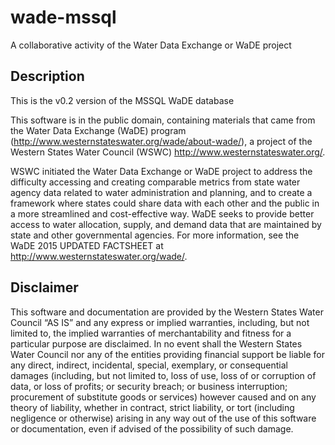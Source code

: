 ﻿# wade-mssql
A collaborative activity of the Water Data Exchange or WaDE project


Description
----------

This is the v0.2 version of the MSSQL WaDE database

This software is in the public domain, containing materials that came from the Water Data Exchange (WaDE) program (http://www.westernstateswater.org/wade/about-wade/), a project of the Western States Water Council (WSWC) http://www.westernstateswater.org/. 

WSWC initiated the Water Data Exchange or WaDE project to address the difficulty accessing and creating comparable metrics from state water agency data related to water administration and planning, and to create a framework where states could share data with each other and the public in a more streamlined and cost-effective way. WaDE seeks to provide better access to water allocation, supply, and demand data that are maintained by state and other governmental agencies. For more information, see the WaDE 2015 UPDATED FACTSHEET at http://www.westernstateswater.org/wade/. 

Disclaimer
----------

This software and documentation are provided by the Western States Water Council “AS IS” and any express or implied warranties, including, but not limited to, the implied warranties of merchantability and fitness for a particular purpose are disclaimed. In no event shall the Western States Water Council nor any of the entities providing financial support be liable for any direct, indirect, incidental, special, exemplary, or consequential damages (including, but not limited to, loss of use, loss of or corruption of data, or loss of profits; or security breach; or business interruption; procurement of substitute goods or services) however caused and on any theory of liability, whether in contract, strict liability, or tort (including negligence or otherwise) arising in any way out of the use of this software or documentation, even if advised of the possibility of such damage.
